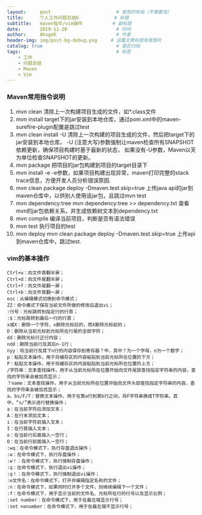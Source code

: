 ```yaml
---
layout:     post                        # 使用的布局（不需要改）
title:      个人工作问题总结6             # 标题 
subtitle:   maven指令/vim操作           # 副标题
date:       2019-11-20                  # 时间
author:     AhogeK                      # 作者
header-img: img/post-bg-debug.png     # 这篇文章标题背景图片
catalog: true                           # 是否归档
tags:                                   # 标签
    - 工作
    - 问题总结
    - Maven
    - Vim
---
```

### Maven常用指令说明
1. mvn clean
    清除上一次构建项目生成的文件，如*.class文件
2. mvn install
    target下的jar安装到本地仓库，通过pom.xml中的maven-surefire-plugin配置是跳过test
3. mvn clean install -U
     清除上一次构建的项目生成的文件，然后把target下的jar安装到本地仓库，  -U (注意大写)参数强制让maven检查所有SNAPSHOT依赖更新，确保项目构建时基于最新的状态， 如果没有-U参数，Maven以天为单位检查SNAPSHOT的更新。
4. mvn package
    把项目的jar包构建到项目的target目录下
5. mvn install -e
    -e参数，如果项目构建出现异常，maven打印完整的stack trace信息，方便开发人员分析错误原因.
6. mvn clean package deploy -Dmaven.test.skip=true
    上传java api的jar到maven仓库中，以供别人使用该jar包，且跳过mvn test
7. mvn dependency:tree
    mvn dependency:tree >> dependency.txt 查看mvn的jar包依赖关系，并生成依赖树文本到dependency.txt
8. mvn compile 
    编译当前项目，判断是否有语法错误
9. mvn test 
    执行项目的test
10. mvn deploy
    mvn clean package deploy -Dmaven.test.skip=true 上传api到maven仓库中，跳过test.

### vim的基本操作
```
Ctrl+u：向文件首翻半屏；
Ctrl+d：向文件尾翻半屏；
Ctrl+f：向文件尾翻一屏；
Ctrl+b：向文件首翻一屏；
esc：从编辑模式切换到命令模式；
ZZ：命令模式下保存当前文件所做的修改后退出vi；
:行号：光标跳转到指定行的行首；
:$：光标跳转到最后一行的行首；
x或X：删除一个字符，x删除光标后的，而X删除光标前的；
D：删除从当前光标到光标所在行尾的全部字符；
dd：删除光标行正行内容；
ndd：删除当前行及其后n-1行；
nyy：将当前行及其下n行的内容保存到寄存器？中，其中？为一个字母，n为一个数字；
p：粘贴文本操作，用于将缓存区的内容粘贴到当前光标所在位置的下方；
P：粘贴文本操作，用于将缓存区的内容粘贴到当前光标所在位置的上方；
/字符串：文本查找操作，用于从当前光标所在位置开始向文件尾部查找指定字符串的内容，查找的字符串会被加亮显示；
？name：文本查找操作，用于从当前光标所在位置开始向文件头部查找指定字符串的内容，查找的字符串会被加亮显示；
a，bs/F/T：替换文本操作，用于在第a行到第b行之间，将F字符串换成T字符串。其中，“s/”表示进行替换操作；
a：在当前字符后添加文本；
A：在行末添加文本；
i：在当前字符前插入文本；
I：在行首插入文本；
o：在当前行后面插入一空行；
O：在当前行前面插入一空行；
:wq：在命令模式下，执行存盘退出操作；
:w：在命令模式下，执行存盘操作；
:w！：在命令模式下，执行强制存盘操作；
:q：在命令模式下，执行退出vi操作；
:q！：在命令模式下，执行强制退出vi操作；
:e文件名：在命令模式下，打开并编辑指定名称的文件；
:n：在命令模式下，如果同时打开多个文件，则继续编辑下一个文件；
:f：在命令模式下，用于显示当前的文件名、光标所在行的行号以及显示比例；
:set number：在命令模式下，用于在最左端显示行号；
:set nonumber：在命令模式下，用于在最左端不显示行号；
```
